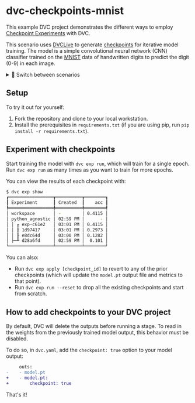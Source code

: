 # dvc-checkpoints-mnist

This example DVC project demonstrates the different ways to employ
[Checkpoint Experiments](https://dvc.org/doc/user-guide/experiment-management#checkpoints-in-source-code)
with DVC.

This scenario uses [DVCLive](https://dvc.org/doc/dvclive) to generate
[checkpoints](https://dvc.org/doc/api-reference/make_checkpoint) for iterative
model training. The model is a simple convolutional neural network (CNN)
classifier trained on the [MNIST](http://yann.lecun.com/exdb/mnist/) data of
handwritten digits to predict the digit (0-9) in each image.

<details>

<summary>🔄 Switch between scenarios</summary>
<br/>

This repo has several
[branches](https://github.com/iterative/dvc-checkpoints-mnist/branches) that
show different methods for using checkpoints (using a similar pipeline):

- The [live](https://github.com/iterative/dvc-checkpoints-mnist/edit/live)
  scenario introduces full-featured checkpoint usage — integrating with
  [DVCLive](https://github.com/iterative/dvclive).
- The [basic](https://github.com/iterative/dvc-checkpoints-mnist/tree/basic)
  scenario uses single-checkpoint experiments to illustrate how checkpoints work
  in a simple way.
- The
  [Python-only](https://github.com/iterative/dvc-checkpoints-mnist/tree/make_checkpoint)
  variation features the
  [make_checkpoint](https://dvc.org/doc/api-reference/make_checkpoint) function
  from DVC's Python API.
- Contrastingly, the
  [signal file](https://github.com/iterative/dvc-checkpoints-mnist/tree/signal_file)
  scenario shows how to make your own signal files (applicable to any
  programming language).
- Finally, our
  [full pipeline](https://github.com/iterative/dvc-checkpoints-mnist/tree/full_pipeline)
  scenario elaborates on the full-featured usage with a more advanced process.

</details>

## Setup

To try it out for yourself:

1. Fork the repository and clone to your local workstation.
2. Install the prerequisites in `requirements.txt` (if you are using pip, run
   `pip install -r requirements.txt`).

## Experiment with checkpoints

Start training the model with `dvc exp run`, which will train for a single
epoch. Run `dvc exp run` as many times as you want to train for more epochs.

You can view the results of each checkpoint with:

```bash
$ dvc exp show
┏━━━━━━━━━━━━━━━━━┳━━━━━━━━━━┳━━━━━━━━┓
┃ Experiment      ┃ Created  ┃    acc ┃
┡━━━━━━━━━━━━━━━━━╇━━━━━━━━━━╇━━━━━━━━┩
│ workspace       │ -        │ 0.4115 │
│ python_agnostic │ 02:59 PM │      - │
│ │ ╓ exp-c61e2   │ 03:01 PM │ 0.4115 │
│ │ ╟ 1d97417     │ 03:01 PM │ 0.2973 │
│ │ ╟ e8dc64d     │ 03:00 PM │ 0.1282 │
│ ├─╨ d28a6fd     │ 02:59 PM │  0.101 │
└─────────────────┴──────────┴────────┘
```

You can also:
* Run `dvc exp apply [checkpoint_id]` to revert to any of the prior checkpoints
  (which will update the `model.pt` output file and metrics to that point).
* Run `dvc exp run --reset` to drop all the existing checkpoints and start from
  scratch.

## How to add checkpoints to your DVC project

By default, DVC will delete the outputs before running a stage. To read in the
weights from the previously trained model output, this behavior must be
disabled.

To do so, in `dvc.yaml`, add the `checkpoint: true` option to your model output:

```diff
     outs:
-    - model.pt
+    - model.pt:
+        checkpoint: true
```

That's it!
